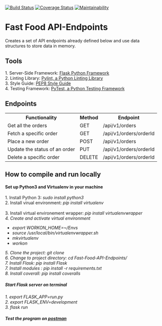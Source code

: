 [![Build Status](https://travis-ci.org/PromasterGuru/Fast-Food-API-Endpoints.svg?branch=develop)](https://travis-ci.org/PromasterGuru/Fast-Food-API-Endpoints)  [![Coverage Status](https://coveralls.io/repos/github/PromasterGuru/Fast-Food-API-Endpoints/badge.svg?branch=develop)](https://coveralls.io/github/PromasterGuru/Fast-Food-API-Endpoints?branch=develop)   [![Maintainability](https://api.codeclimate.com/v1/badges/ff5c6bdd4123ad07cfc8/maintainability)](https://codeclimate.com/github/PromasterGuru/Fast-Food-API-Endpoints/maintainability)

# Fast Food API-Endpoints
Creates a set of API endpoints already defined below and use data structures to store data in memory.
<h2>Tools</h2>
1. Server-Side Framework: <a href ="http://flask.pocoo.org/">Flask Python Framework</a><br>
2. Linting Library: <a href ="https://www.pylint.org/">Pylint, a Python Linting Library</a><br>
3. Style Guide: <a href ="https://www.python.org/dev/peps/pep-0008/">PEP8 Style Guide</a><br>
4. Testing Framework: <a href ="https://docs.pytest.org/en/latest/">PyTest, a Python Testing Framework</a><br>

<h2>Endpoints</h2>
<table>
  <tr>
    <th>Functionality</th>
    <th>Method</th>
    <th>Endpoint</th>
  </tr>
  <tr>
    <td>Get all the orders</td>
    <td>GET</td>
    <td>/api/v1/orders</td>
  </tr>
  </tr>
  <tr>
    <td>Fetch a specific order</td>
    <td>GET</td>
    <td>/api/v1/orders/orderId<orderId></td>
  </tr>
  <tr>
    <td>Place a new order</td>
    <td>POST</td>
    <td>/api/v1/orders</td>
  </tr>
  <tr>
    <td>Update the status of an order</td>
    <td>PUT</td>
    <td>/api/v1/orders/orderId</td>
  </tr>
  <tr>
    <td>Delete a specific order</td>
    <td>DELETE</td>
    <td>/api/v1/orders/orderId</td>
  </tr>
</table>

<h2> How to compile and run locally </h2>
<h4> Set up Python3 and Virtualenv in your machine</h4>
1. Install Python 3: <i>sudo install python3</i><br>
2. Install virual environment: <i>pip install virtualenv</i><br><br>
3. Install virtual environement wrapper: <i>pip install virtualenvwrapper<i><br>
4. Create and activate virtual environment
<ul>
<li>export WORKON_HOME=~/Envs</li>
<li>source /usr/local/bin/virtualenvwrapper.sh</li>
<li>mkvirtualenv <name or virtualenv></li>
<li>workon <name or virtualenv></li>
</ul>
5. Clone the project: <i>git clone <a href ="https://github.com/PromasterGuru/Fast-Food-API-Endpoints.git"></a></i><br>
6. Change to project directory: <i>cd Fast-Food-API-Endpoints/</i><br>
7. Install Flask: <i>pip install Flask</i><br>
7. Install modules : <i>pip install -r requirements.txt</i><br>
8. Install coverall: <i>pip install coveralls</i>
<h5>Start Flask server on terminal</h5>
1. export FLASK_APP=run.py<br>
2. export FLASK_ENV=development<br>
3. flask run

<h4>Test the program on <a href ="https://www.getpostman.com/">postman</a></h4>
